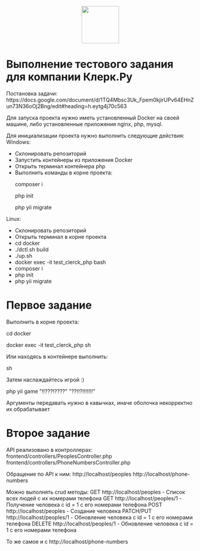 <p align="center">
    <a href="https://github.com/yiisoft" target="_blank">
        <img src="https://avatars0.githubusercontent.com/u/993323" height="100px">
    </a>
    <br>
</p>

<h1>Выполнение тестового задания для компании Клерк.Ру</h1>
Постановка задачи: https://docs.google.com/document/d/1TQ4Mbsc3Uk_Fpem0kjirUPv64EHnZun73N36oOj2Bng/edit#heading=h.eytg4j70c563

Для запуска проекта нужно иметь установленный Docker на своей машине, либо установленные приложения nginx, php, mysql.

Для инициализации проекта нужно выполнить следующие действия:
Windows:
<ul>
<li>Склонировать репозиторий</li>
<li>Запустить контейнеры из приложения Docker</li>
<li>Открыть терминал контейнера php</li>
<li>
Выполнить команды в корне проекта:
<p>composer i</p>
<p>php init</p>
<p>php yii migrate</p>
</li>
</ul>
Linux:
<ul>
<li>Склонировать репозиторий</li>
<li>Открыть терминал в корне проекта</li>
<li>cd docker</li>
<li>./dctl.sh build</li>
<li>./up.sh</li>
<li>docker exec -it test_clerck_php bash</li>
<li>composer i</li>
<li>php init</li>
<li>php yii migrate</li>
</ul>


<h1>Первое задание</h1>
<p>Выполнить в корне проекта:</p>
<p>cd docker</p>
<p>docker exec -it test_clerck_php sh</p>
<p>Или находясь в контейнере выполнить:</p>
<p>sh</p>
<p>Затем наслаждайтесь игрой :)</p>
<p>php yii game "!!???!????" "??!!?!!!!!!!"</p>
<p>Аргументы передавать нужно в кавычках, иначе оболочка некорректно их обрабатывает</p>

<h1>Второе задание</h1>
API реализовано в контроллерах:
frontend/controllers/PeoplesController.php
frontend/controllers/PhoneNumbersController.php

Обращение по API к ним:
http://localhost/peoples
http://localhost/phone-numbers

Можно выполнять crud методы:
GET http://localhost/peoples - Список всех людей с их номерами телефона
GET http://localhost/peoples/1 - Получение человека с id = 1 с его номерами телефона
POST http://localhost/peoples - Создание человека
PATCH/PUT http://localhost/peoples/1 - Обновление человека с id = 1 с его номерами телефона
DELETE http://localhost/peoples/1 - Обновление человека с id = 1 с его номерами телефона

То же самое и с http://localhost/phone-numbers